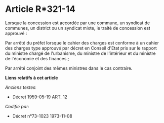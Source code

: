 # Article R*321-14

Lorsque la concession est accordée par une commune, un syndicat de communes, un district ou un syndicat mixte, le traité de
concession est approuvé :

Par arrêté du préfet lorsque le cahier des charges est conforme à un cahier des charges type approuvé par décret en Conseil
d'Etat pris sur le rapport du ministre chargé de l'urbanisme, du ministre de l'intérieur et du ministre de l'économie et des
finances ;

Par arrêté conjoint des mêmes ministres dans le cas contraire.

**Liens relatifs à cet article**

_Anciens textes_:

  - Décret  1959-05-19 ART. 12

_Codifié par_:

  - Décret n°73-1023 1973-11-08
